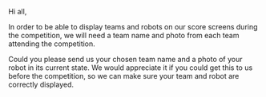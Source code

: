 Hi all,

In order to be able to display teams and robots on our score screens during the competition, we will need a team name and photo from each team attending the competition.

Could you please send us your chosen team name and a photo of your robot in its current state. We would appreciate it if you could get this to us before the competition, so we can make sure your team and robot are correctly displayed.